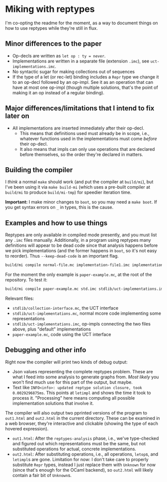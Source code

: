 # Miking with reptypes

I'm co-opting the readme for the moment, as a way to document things
on how to use reptypes while they're still in flux.

## Minor differences to the paper
* Op-decls are written as `let op : ty = never`.
* Implementations are written in a separate file (extension `.imc`),
  see `uct-implementations.imc`.
* No syntactic sugar for making collections out of sequences
* If the type of a let (or rec-let) binding includes a `Repr` type we
  change it to an op-decl followed by an op-impl. See it as an
  operation that can have at most one op-impl (though multiple
  solutions, that's the point of making it an op instead of a regular
  binding).

## Major differences/limitations that I intend to fix later on
* All implementations are inserted immediately after their op-decl.
  * This means that definitions used must already be in scope, i.e.,
    whatever functions used in the implementations must come *before*
    their op-decl.
  * It also means that impls can only use operations that are declared
    before themselves, so the order they're declared in matters.

## Building the compiler

I *think* a normal `make` should work (and put the compiler at
`build/mi`), but I've been using it via `make build-mi` (which uses a
pre-built compiler at `build/mi` to produce `build/mi-tmp`) for
speedier iteration time.

**Important:** I make minor changes to `boot`, so you may need a `make
boot`. If you get syntax errors on `_` in types, this is the cause.

## Examples and how to use things

Reptypes are only available in compiled mode presently, and you must
list any `.imc` files manually. Additionally, in a program using
reptypes many definitions will appear to be dead code since that
analysis happens before we pick implementations (and the former
happens in `boot`, so it's not easy to reorder). Thus
`--keep-dead-code` is an important flag.

```bash
build/mi compile normal-file.mc implementation-file1.imc implementation-file2.imc --keep-dead-code
```

For the moment the only example is `paper-example.mc`, at the root of
the repository. To test it:

```bash
build/mi compile paper-example.mc std.imc stdlib/uct-implementations.imc --keep-dead-code
```

Relevant files:
- `stdlib/collection-interface.mc`, the UCT interface
- `stdlib/uct-implementations.mc`, normal mcore code implementing some representations
- `stdlib/uct-implementations.imc`, op-impls connecting the two files above, plus "default" implementations
- `paper-example.mc`, code using the UCT interface

## Debugging and other info

Right now the compiler will print two kinds of debug output:
- Json values representing the complete reptypes problem. These are
  what I feed into some analysis to generate graphs from. *Most
  likely* you won't find much use for this part of the output, but
  maybe.
- Text like `INFO<info>: updated reptype solution closure, took
  0.0029296875ms`. This points at `letimpl` and shows the time it took
  to process it. "Processing" here means computing all possible
  implementation solutions that involve it.

The compiler will also output two pprinted versions of the program to
`out1.html` and `out2.html` in the current directory. These can be
examined in a web browser, they're interactive and clickable (showing
the type of each hovered expression).
- `out1.html`: After the `reptypes-analysis` phase, i.e., we've
  type-checked and figured out which representations must be the same,
  but not substituted operations for actual, concrete implementations.
- `out2.html`: After substituting operations, i.e., all operations,
  `letop`s, and `letimpl`s are gone. Limitation for now: I don't take
  care to properly substitute `Repr` types, instead I just replace
  them with `Unknown` for now (since that's enough for the OCaml
  backend), so `out2.html` will likely contain a fair bit of
  `Unknown`s.
